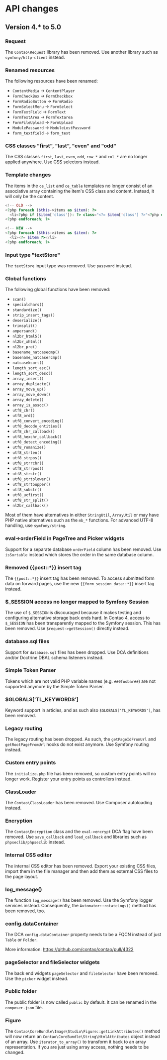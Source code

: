 # API changes

## Version 4.* to 5.0

### Request

The `Contao\Request` library has been removed. Use another library such as `symfony/http-client` instead.

### Renamed resources

The following resources have been renamed:

 - `ContentMedia` -> `ContentPlayer`
 - `FormCheckBox` -> `FormCheckbox`
 - `FormRadioButton` -> `FormRadio`
 - `FormSelectMenu` -> `FormSelect`
 - `FormTextField` -> `FormText`
 - `FormTextArea` -> `FormTextarea`
 - `FormFileUpload` -> `FormUpload`
 - `ModulePassword` -> `ModuleLostPassword`
 - `form_textfield` -> `form_text`

### CSS classes "first", "last", "even" and "odd"

The CSS classes `first`, `last`, `even`, `odd`, `row_*` and `col_*` are no longer applied anywhere.
Use CSS selectors instead.

### Template changes

The items in the `ce_list` and `ce_table` templates no longer consist of an associative array
containing the item's CSS class and content. Instead, it will only be the content.

```php
<!-- OLD -->
<?php foreach ($this->items as $item): ?>
  <li<?php if ($item['class']): ?> class="<?= $item['class'] ?>"<?php endif; ?>><?= $item['content'] ?></li>
<?php endforeach; ?>

<!-- NEW -->
<?php foreach ($this->items as $item): ?>
  <li><?= $item ?></li>
<?php endforeach; ?>
```

### Input type "textStore"

The `textStore` input type was removed. Use `password` instead.

### Global functions

The following global functions have been removed:

 - `scan()`
 - `specialchars()`
 - `standardize()`
 - `strip_insert_tags()`
 - `deserialize()`
 - `trimsplit()`
 - `ampersand()`
 - `nl2br_html5()`
 - `nl2br_xhtml()`
 - `nl2br_pre()`
 - `basename_natcasecmp()`
 - `basename_natcasercmp()`
 - `natcaseksort()`
 - `length_sort_asc()`
 - `length_sort_desc()`
 - `array_insert()`
 - `array_dupliacte()`
 - `array_move_up()`
 - `array_move_down()`
 - `array_delete()`
 - `array_is_assoc()`
 - `utf8_chr()`
 - `utf8_ord()`
 - `utf8_convert_encoding()`
 - `utf8_decode_entities()`
 - `utf8_chr_callback()`
 - `utf8_hexchr_callback()`
 - `utf8_detect_encoding()`
 - `utf8_romanize()`
 - `utf8_strlen()`
 - `utf8_strpos()`
 - `utf8_strrchr()`
 - `utf8_strrpos()`
 - `utf8_strstr()`
 - `utf8_strtolower()`
 - `utf8_strtoupper()`
 - `utf8_substr()`
 - `utf8_ucfirst()`
 - `utf8_str_split()`
 - `nl2br_callback()`

Most of them have alternatives in either `StringUtil`, `ArrayUtil` or may have PHP native alternatives such as
the `mb_*` functions. For advanced UTF-8 handling, use `symfony/string`.

### eval->orderField in PageTree and Picker widgets

Support for a separate database `orderField` column has been removed. Use `isSortable` instead which
stores the order in the same database column.

### Removed {{post::*}} insert tag

The `{{post::*}}` insert tag has been removed. To access submitted form data on forward pages, use the
new `{{form_session_data::*}}` insert tag instead.

### $_SESSION access no longer mapped to Symfony Session

The use of `$_SESSION` is discouraged because it makes testing and configuring alternative storage
back ends hard. In Contao 4, access to `$_SESSION` has been transparently mapped to the Symfony session.
This has been removed. Use `$request->getSession()` directly instead.

### database.sql files

Support for `database.sql` files has been dropped. Use DCA definitions and/or Doctrine DBAL schema
listeners instead.

### Simple Token Parser

Tokens which are not valid PHP variable names (e.g. `##0foobar##`) are not supported anymore by the
Simple Token Parser.

### $GLOBALS['TL_KEYWORDS']

Keyword support in articles, and as such also `$GLOBALS['TL_KEYWORDS']`, has been removed.

### Legacy routing

The legacy routing has been dropped. As such, the `getPageIdFromUrl` and `getRootPageFromUrl` hooks do
not exist anymore. Use Symfony routing instead.

### Custom entry points

The `initialize.php` file has been removed, so custom entry points will no longer work. Register your
entry points as controllers instead.

### ClassLoader

The `Contao\ClassLoader` has been removed. Use Composer autoloading instead.

### Encryption

The `Contao\Encryption` class and the `eval->encrypt` DCA flag have been removed. Use `save_callback`
and `load_callback` and libraries such as `phpseclib/phpseclib` instead.

### Internal CSS editor

The internal CSS editor has been removed. Export your existing CSS files, import them in the file manager
and then add them as external CSS files to the page layout.

### log_message()

The function `log_message()` has been removed. Use the Symfony logger services instead. Consequently, the
`Automator::rotateLogs()` method has been removed, too.

### config.dataContainer

The DCA `config.dataContainer` property needs to be a FQCN instead of just `Table` or `Folder`.

More information: https://github.com/contao/contao/pull/4322

### pageSelector and fileSelector widgets

The back end widgets `pageSelector` and `fileSelector` have been removed. Use the `picker` widget instead.

### Public folder

The public folder is now called `public` by default. It can be renamed in the `composer.json` file.

### Figure

The `Contao\CoreBundle\Image\Studio\Figure::getLinkAttributes()` method will now return an
`Contao\CoreBundle\String\HtmlAttributes` object instead of an array. Use `iterator_to_array()` to transform it
back to an array representation. If you are just using array access, nothing needs to be changed.
